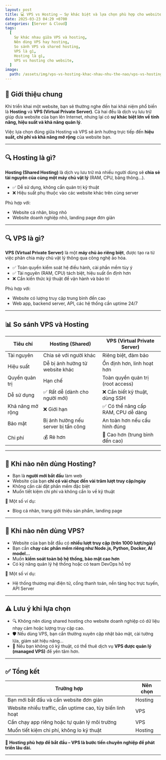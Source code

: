 ```yaml
---
layout: post
title: 💻 VPS vs Hosting – Sự khác biệt và lựa chọn phù hợp cho website
date: 2025-03-23 04:29 +0700
categories: [Server & Cloud]
tags:
  [
    Sự khác nhau giữa VPS và hosting,
    Nên dùng VPS hay hosting,
    So sánh VPS và shared hosting,
    VPS là gì, 
    Hosting là gì,
    VPS vs hosting cho website,
  ]
image:
  path: /assets/img/vps-vs-hosting-khac-nhau-nhu-the-nao/vps-vs-hosting.jpg
---
```


## 🎯 Giới thiệu chung
Khi triển khai một website, bạn sẽ thường nghe đến hai khái niệm phổ biến là **Hosting** và **VPS (Virtual Private Server)**. Cả hai đều là dịch vụ lưu trữ giúp đưa website của bạn lên Internet, nhưng lại có **sự khác biệt lớn về tính năng, hiệu suất và khả năng quản lý**.

Việc lựa chọn đúng giữa Hosting và VPS sẽ ảnh hưởng trực tiếp đến **hiệu suất, chi phí và khả năng mở rộng** của website bạn.

---

## 🔍 Hosting là gì?
**Hosting (Shared Hosting)** là dịch vụ lưu trữ mà nhiều người dùng sẽ **chia sẻ tài nguyên của cùng một máy chủ vật lý** (RAM, CPU, băng thông...).

- ✅ Dễ sử dụng, không cần quản trị kỹ thuật
- ❌ Hiệu suất phụ thuộc vào các website khác trên cùng server

Phù hợp với:
- Website cá nhân, blog nhỏ
- Website doanh nghiệp nhỏ, landing page đơn giản

---

## 🔍 VPS là gì?
**VPS (Virtual Private Server)** là một **máy chủ ảo riêng biệt**, được tạo ra từ việc phân chia máy chủ vật lý thông qua công nghệ ảo hóa.

- ✅ Toàn quyền kiểm soát hệ điều hành, cài phần mềm tùy ý
- ✅ Tài nguyên (RAM, CPU) tách biệt, hiệu suất ổn định hơn
- ❌ Cần kiến thức kỹ thuật để vận hành và bảo trì

Phù hợp với:
- Website có lượng truy cập trung bình đến cao
- Web app, backend server, API, các hệ thống cần uptime 24/7

---

## 📊 So sánh VPS và Hosting

| Tiêu chí                   | Hosting (Shared)                | VPS (Virtual Private Server)         |
|----------------------------|----------------------------------|---------------------------------------|
| Tài nguyên                | Chia sẻ với người khác          | Riêng biệt, đảm bảo                   |
| Hiệu suất                 | Dễ bị ảnh hưởng từ website khác | Ổn định hơn, linh hoạt hơn            |
| Quyền quản trị            | Hạn chế                          | Toàn quyền quản trị (root access)    |
| Dễ sử dụng                | ✅ Rất dễ (dành cho người mới)  | ❌ Cần biết kỹ thuật, dùng SSH        |
| Khả năng mở rộng          | ❌ Giới hạn                      | ✅ Có thể nâng cấp RAM, CPU dễ dàng   |
| Bảo mật                   | Bị ảnh hưởng nếu server bị tấn công | An toàn hơn nếu cấu hình đúng     |
| Chi phí                   | 💰 Rẻ hơn                        | 💸 Cao hơn (trung bình đến cao)       |

---

## 📌 Khi nào nên dùng Hosting?
- Bạn là **người mới bắt đầu** làm web
- Website của bạn **chỉ có vài chục đến vài trăm lượt truy cập/ngày**
- Không cần cài đặt phần mềm đặc biệt
- Muốn tiết kiệm chi phí và không cần lo về kỹ thuật

📌 Một số ví dụ:
- Blog cá nhân, trang giới thiệu sản phẩm, landing page

---

## 📌 Khi nào nên dùng VPS?
- Website của bạn bắt đầu có **nhiều lượt truy cập (trên 1000 lượt/ngày)**
- Bạn cần **chạy các phần mềm riêng như Node.js, Python, Docker, AI model...**
- Muốn **kiểm soát toàn bộ hệ thống, bảo mật cao hơn**
- Có kỹ năng quản lý hệ thống hoặc có team DevOps hỗ trợ

📌 Một số ví dụ:
- Hệ thống thương mại điện tử, cổng thanh toán, nền tảng học trực tuyến, API Server

---

## ⚠️ Lưu ý khi lựa chọn
- 🔍 Không nên dùng shared hosting cho website doanh nghiệp có dữ liệu nhạy cảm hoặc lượng truy cập cao.
- 🛡️ Nếu dùng VPS, bạn cần thường xuyên cập nhật bảo mật, cài tường lửa, giám sát hiệu năng...
- 💼 Nếu bạn không có kỹ thuật, có thể thuê dịch vụ **VPS được quản lý (managed VPS)** để yên tâm hơn.

---

## ✅ Tổng kết

| Trường hợp | Nên chọn |
|------------|----------|
| Bạn mới bắt đầu và cần website đơn giản | Hosting |
| Website nhiều traffic, cần uptime cao, tùy biến linh hoạt | VPS |
| Cần chạy app riêng hoặc tự quản lý môi trường | VPS |
| Muốn tiết kiệm chi phí, không lo kỹ thuật | Hosting |

🚀 **Hosting phù hợp để bắt đầu – VPS là bước tiến chuyên nghiệp để phát triển lâu dài.**

---